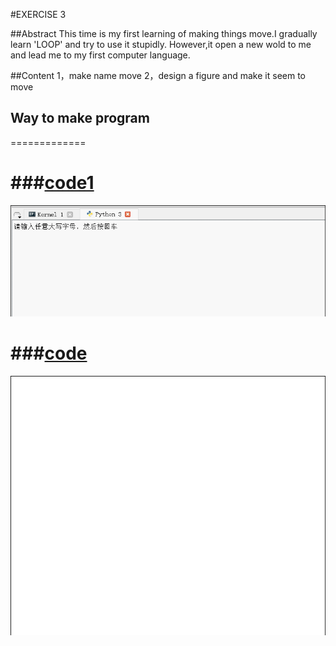 #EXERCISE 3

##Abstract
This time is my first learning of making things move.I gradually learn 'LOOP' and try to use it stupidly.
However,it open a new wold to me and lead me to my first computer language.

##Content
1，make name move
2，design a figure and make it seem to move


## Way to make program
=============

###[code1](https://github.com/jigga301/compuational_physics_N2014301020070/blob/master/%E5%90%8D%E5%AD%97%E7%9A%84%E8%BF%90%E5%8A%A8.py)
==
![picture cannot see](https://github.com/jigga301/compuational_physics_N2014301020070/blob/master/GIF.gif)

###[code](https://github.com/jigga301/compuational_physics_N2014301020070/blob/master/xjbx.py)
==
![picture cannot see](https://github.com/jigga301/compuational_physics_N2014301020070/blob/master/GIF2.gif)


